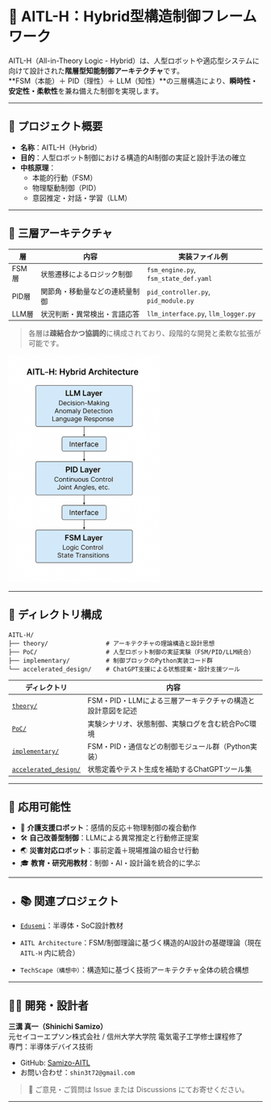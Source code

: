 # 🤖 AITL-H：Hybrid型構造制御フレームワーク

AITL-H（All-in-Theory Logic - Hybrid）は、人型ロボットや適応型システムに向けて設計された**階層型知能制御アーキテクチャ**です。  
**FSM（本能）＋ PID（理性）＋ LLM（知性）**の三層構造により、**瞬時性・安定性・柔軟性**を兼ね備えた制御を実現します。

---

## 🧭 プロジェクト概要

- **名称**：AITL-H（Hybrid）
- **目的**：人型ロボット制御における構造的AI制御の実証と設計手法の確立
- **中核原理**：
  - 本能的行動（FSM）
  - 物理駆動制御（PID）
  - 意図推定・対話・学習（LLM）

---

## 🧬 三層アーキテクチャ

| 層     | 内容                             | 実装ファイル例                       |
|--------|----------------------------------|--------------------------------------|
| FSM層 | 状態遷移によるロジック制御        | `fsm_engine.py`, `fsm_state_def.yaml` |
| PID層 | 関節角・移動量などの連続量制御    | `pid_controller.py`, `pid_module.py` |
| LLM層 | 状況判断・異常検出・言語応答       | `llm_interface.py`, `llm_logger.py`   |

> 各層は**疎結合かつ協調的**に構成されており、段階的な開発と柔軟な拡張が可能です。

<img src="theory/aitl_h_architecture.png" alt="AITL-H構造図" width="300">

---

## 📂 ディレクトリ構成

```
AITL-H/
├── theory/                # アーキテクチャの理論構造と設計思想
├── PoC/                   # 人型ロボット制御の実証実験（FSM/PID/LLM統合）
├── implementary/          # 制御ブロックのPython実装コード群
└── accelerated_design/    # ChatGPT支援による状態提案・設計支援ツール
```

| ディレクトリ | 内容 |
|--------------|------|
| [`theory/`](theory/) | FSM・PID・LLMによる三層アーキテクチャの構造と設計意図を記述 |
| [`PoC/`](PoC/) | 実験シナリオ、状態制御、実験ログを含む統合PoC環境 |
| [`implementary/`](implementary/) | FSM・PID・通信などの制御モジュール群（Python実装） |
| [`accelerated_design/`](accelerated_design/) | 状態定義やテスト生成を補助するChatGPTツール集 |

---

## 🚀 応用可能性

- 🧓 **介護支援ロボット**：感情的反応＋物理制御の複合動作
- 🛠 **自己改善型制御**：LLMによる異常推定と行動修正提案
- 🌏 **災害対応ロボット**：事前定義＋現場推論の組合せ行動
- 🎓 **教育・研究用教材**：制御・AI・設計論を統合的に学ぶ

---

- ## 📚 関連プロジェクト

- [`Edusemi`](https://github.com/Samizo-AITL/Edusemi-v4x)：半導体・SoC設計教材
- `AITL Architecture`：FSM/制御理論に基づく構造的AI設計の基礎理論（現在 `AITL-H` 内に統合）
- `TechScape（構想中）`：構造知に基づく技術アーキテクチャ全体の統合構想

---

## 👨‍💻 開発・設計者

**三溝 真一（Shinichi Samizo）**  
元セイコーエプソン株式会社 / 信州大学大学院 電気電子工学修士課程修了  
専門：半導体デバイス技術  

- GitHub: [Samizo-AITL](https://github.com/Samizo-AITL)  
- お問い合わせ：`shin3t72@gmail.com`  

> 💬 ご意見・ご質問は Issue または Discussions にてお寄せください。

---
